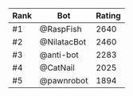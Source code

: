 Rank|Bot|Rating
---|---|---
#1|@RaspFish|2640
#2|@NilatacBot|2460
#3|@anti-bot|2283
#4|@CatNail|2025
#5|@pawnrobot|1894
